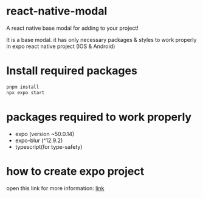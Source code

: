 # react-native-modal

A react native base modal for adding to your project!

It is a base modal. it has only necessary packages & styles to work properly in expo react native project (IOS & Android)

# Install required packages

```bash
pnpm install
npx expo start
```

# packages required to work properly

-   expo (version ~50.0.14)
-   expo-blur (^12.9.2)
-   typescript(for type-safety)

# how to create expo project

open this link for more information: [link](https://docs.expo.dev/tutorial/create-your-first-app/)
